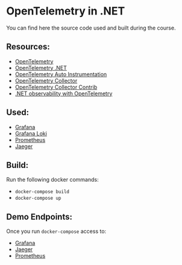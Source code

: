 # OpenTelemetry in .NET

You can find here the source code used and built during the course.

## Resources:

- [OpenTelemetry](https://opentelemetry.io/)
- [OpenTelemetry .NET](https://opentelemetry.io/docs/languages/net/)
- [OpenTelemetry Auto Instrumentation](https://opentelemetry.io/docs/zero-code/)
- [OpenTelemetry Collector](https://opentelemetry.io/docs/collector/)
- [OpenTelemetry Collector Contrib](https://github.com/open-telemetry/opentelemetry-collector-contrib)
- [.NET observability with OpenTelemetry](https://learn.microsoft.com/en-us/dotnet/core/diagnostics/observability-with-otel)

## Used:
- [Grafana](https://grafana.com/)
- [Grafana Loki](https://grafana.com/oss/loki/)
- [Prometheus](https://prometheus.io/)
- [Jaeger](https://www.jaegertracing.io/)

## Build:

Run the following docker commands:
- `docker-compose build`
- `docker-compose up`

## Demo Endpoints:

Once you run `docker-compose` access to:
- [Grafana](http://localhost:3000)
- [Jaeger](http://localhost:16686)
- [Prometheus](http://localhost:9090)
